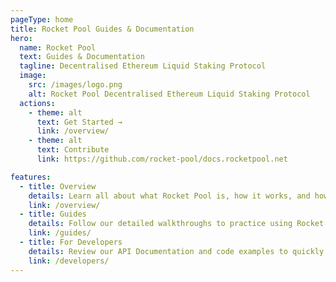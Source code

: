 ```yaml
---
pageType: home
title: Rocket Pool Guides & Documentation
hero:
  name: Rocket Pool
  text: Guides & Documentation
  tagline: Decentralised Ethereum Liquid Staking Protocol
  image:
    src: /images/logo.png
    alt: Rocket Pool Decentralised Ethereum Liquid Staking Protocol
  actions:
    - theme: alt
      text: Get Started →
      link: /overview/
    - theme: alt
      text: Contribute
      link: https://github.com/rocket-pool/docs.rocketpool.net

features:
  - title: Overview
    details: Learn all about what Rocket Pool is, how it works, and how to use it with an easy-to-read series of articles.
    link: /overview/
  - title: Guides
    details: Follow our detailed walkthroughs to practice using Rocket Pool on the Holesky test network, from staking ETH to running a node.
    link: /guides/
  - title: For Developers
    details: Review our API Documentation and code examples to quickly integrate your application with our protocol.
    link: /developers/
---
```

